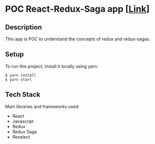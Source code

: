 # POC React-Redux-Saga app [[Link](https://redux-app-production.up.railway.app/)]

## Description
This app is POC to understand the concepts of redux and redux-sagas.

## Setup
To run this project, install it locally using yarn:

```
$ yarn install
$ yarn start

```

## Tech Stack
Main libraries and frameworks used:
* React
* Javascript
* Redux
* Redux Saga
* Reselect
